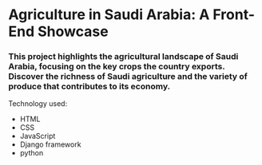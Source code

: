 # Agriculture in Saudi Arabia: A Front-End Showcase

### This project highlights the agricultural landscape of Saudi Arabia, focusing on the key crops the country exports. Discover the richness of Saudi agriculture and the variety of produce that contributes to its economy.
Technology used:
- HTML
- CSS
- JavaScript
- Django framework
- python




